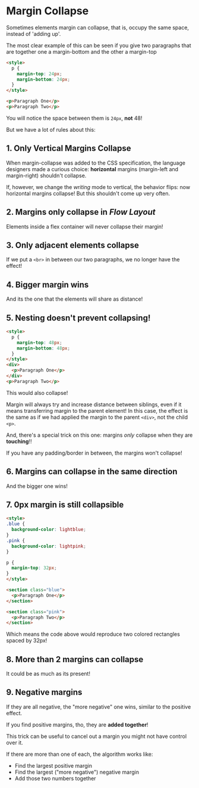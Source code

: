 # Margin Collapse

Sometimes elements margin can collapse, that is, occupy the same space, instead of 'adding up'.

The most clear example of this can be seen if you give two paragraphs that are together one a margin-bottom and the other a margin-top

```html
<style>
  p {
    margin-top: 24px;
    margin-bottom: 24px;
  }
</style>

<p>Paragraph One</p>
<p>Paragraph Two</p>
```

You will notice the space between them is `24px`, **not** 48!

But we have a lot of rules about this:

## 1. Only Vertical Margins Collapse

When margin-collapse was added to the CSS specification, the language designers made a curious choice: **horizontal** margins (margin-left and margin-right) shouldn't collapse.

If, however, we change the *writing* mode to vertical, the behavior flips: now horizontal margins collapse! But this shouldn't come up very often.

## 2. Margins only collapse in *Flow Layout*

Elements inside a flex container will never collapse their margin!

## 3. Only adjacent elements collapse

If we put a `<br>` in between our two paragraphs, we no longer have the effect!

## 4. Bigger margin wins

And its the one that the elements will share as distance!

## 5. Nesting doesn't prevent collapsing!

```html
<style>
  p {
    margin-top: 48px;
    margin-bottom: 48px;
  }
</style>
<div>
  <p>Paragraph One</p>
</div>
<p>Paragraph Two</p>
```

This would also collapse!

Margin will always try and increase distance between siblings, even if it means transferring margin to the parent element! In this case, the effect is the same as if we had applied the margin to the parent `<div>`, not the child `<p>`.

And, there's a special trick on this one: margins *only* collapse when they are **touching**!!

If you have any padding/border in between, the margins won't collapse!

## 6. Margins can collapse in the same direction

And the bigger one wins!

## 7. 0px margin is still collapsible

```html
<style>
.blue {
  background-color: lightblue;
}
.pink {
  background-color: lightpink;
}

p {
  margin-top: 32px;
}
</style>

<section class="blue">
  <p>Paragraph One</p>
</section>

<section class="pink">
  <p>Paragraph Two</p>
</section>
```

Which means the code above would reproduce two colored rectangles spaced by 32px!

## 8. More than 2 margins can collapse

It could be as much as its present!

## 9. Negative margins

If they are all negative, the "more negative" one wins, similar to the positive effect.

If you find positive margins, tho, they are **added together**!

This trick can be useful to cancel out a margin you might not have control over it.

If there are more than one of each, the algorithm works like:

- Find the largest positive margin
- Find the largest ("more negative") negative margin
- Add those two numbers together

